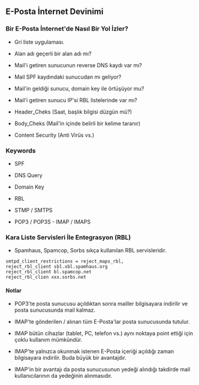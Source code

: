 ## E-Posta İnternet Devinimi

### Bir E-Posta İnternet'de Nasıl Bir Yol İzler?

- Gri liste uygulaması.

- Alan adı geçerli bir alan adı mı?

- Mail'i getiren sunucunun reverse DNS kaydı var mı?

- Mail SPF kaydındaki sunucudan mı geliyor?

- Mail'in geldiği sunucu, domain key ile örtüşüyor mu?

- Mail'i getiren sunucu IP'si RBL listelerinde var mı?

- Header_Cheks (Saat, başlık bilgisi düzgün mü?)

- Body_Cheks (Mail'in içinde belirli bir kelime taranır)

- Content Security (Anti Virüs vs.)



### Keywords

- SPF

- DNS Query

- Domain Key

- RBL

- STMP / SMTPS

- POP3 / POP3S - IMAP / IMAPS



### Kara Liste Servisleri İle Entegrasyon (RBL)

- Spamhaus, Spamcop, Sorbs sıkça kullanılan RBL servisleridir.

```
smtpd_client_restrictions = reject_maps_rbl,
reject_rbl_client sbl.xbl.spamhaus.org
reject_rbl_client bl.spamcop.net
reject_rbl_clien xxx.sorbs.net
```



#### Notlar

- POP3'te posta sunucusu açıldıktan sonra mailler bilgisayara indirilir ve posta sunucusunda mail kalmaz.

- IMAP'te gönderilen / alınan tüm E-Posta'lar posta sunucusunda tutulur.

- IMAP bütün cihazlar (tablet, PC, telefon vs.) aynı noktaya point ettiği için çoklu kullanım mümkündür.

- IMAP'te yalnızca okunmak istenen E-Posta içeriği açıldığı zaman bilgisayara indirilir. Buda büyük bir avantajdır.

- IMAP'in bir avantajı da posta sunucusunun yedeği alındığı takdirde mail kullanıcılarının da yedeğinin alınmasıdır.
